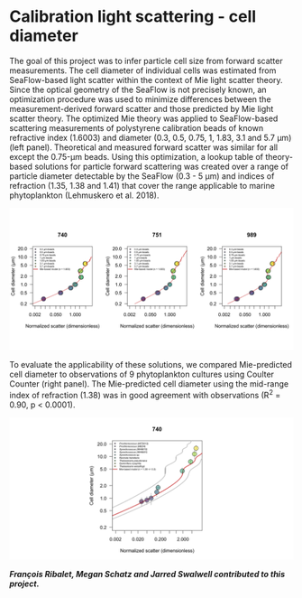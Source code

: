 # Calibration light scattering - cell diameter
The goal of this project was to infer particle cell size from forward scatter measurements. The cell diameter of individual cells was estimated from SeaFlow-based light scatter within the context of Mie light scatter theory. Since the optical geometry of the SeaFlow is not precisely known, an optimization procedure was used to minimize differences between the measurement-derived forward scatter and those predicted by Mie light scatter theory. The optimized Mie theory was applied to SeaFlow-based scattering measurements of polystyrene calibration beads of known refractive index (1.6003) and diameter (0.3, 0.5, 0.75, 1, 1.83, 3.1 and 5.7 µm) (left panel). Theoretical and measured forward scatter was similar for all except the 0.75-µm beads. Using this optimization, a lookup table of theory-based solutions for particle forward scattering was created over a range of particle diameter detectable by the SeaFlow (0.3 - 5 µm) and indices of refraction (1.35, 1.38 and 1.41) that cover the range applicable to marine phytoplankton (Lehmuskero et al. 2018). 

![alt text](Mie-beads-scatter.png "Mie-predicted cell diameter compared to observations")

To evaluate the applicability of these solutions, we compared Mie-predicted cell diameter to observations of 9 phytoplankton cultures using Coulter Counter (right panel). The Mie-predicted cell diameter using the mid-range index of refraction (1.38) was in good agreement with observations (R<sup>2</sup> = 0.90, p < 0.0001).

![alt text](Size-scatter.png "Mie-predicted cell diameter compared to observations")

***François Ribalet, Megan Schatz and Jarred Swalwell contributed to this project.***
